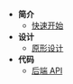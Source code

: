 - **简介**
  - [快速开始](README.md)
- **设计**
  - [原形设计](design.md)
- **代码**
  - [后端 API](backend-api.md)
